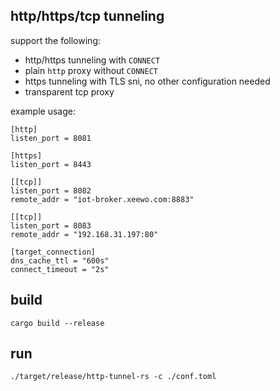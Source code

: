 ## http/https/tcp tunneling

support the following:

- http/https tunneling with `CONNECT`
- plain `http` proxy without `CONNECT`
- https tunneling with TLS sni, no other configuration needed
- transparent tcp proxy

example usage:

```
[http]
listen_port = 8081

[https]
listen_port = 8443

[[tcp]]
listen_port = 8082
remote_addr = "iot-broker.xeewo.com:8883"

[[tcp]]
listen_port = 8083
remote_addr = "192.168.31.197:80"

[target_connection]
dns_cache_ttl = "600s"
connect_timeout = "2s"
```

## build
```
cargo build --release
```

## run

```
./target/release/http-tunnel-rs -c ./conf.toml
```